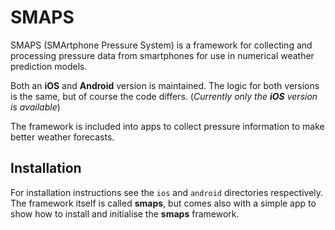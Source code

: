 # SMAPS
SMAPS (SMArtphone Pressure System) is a framework for collecting and processing pressure data from smartphones for use in numerical weather prediction models.

Both an **iOS** and **Android** version is maintained. The logic for both versions is the same, but of course the code differs. (*Currently only the **iOS** version is available*)

The framework is included into apps to collect pressure information to make better weather forecasts.

## Installation
For installation instructions see the `ios` and `android` directories respectively.
The framework itself is called **smaps**, but comes also with a simple app to show how to install and initialise the **smaps** framework.